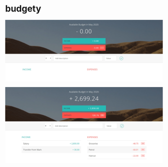 # budgety

![image1](https://github.com/chandnijp/budgety/blob/master/img/capture1.jpg)

![image2](https://github.com/chandnijp/budgety/blob/master/img/capture2.jpg)

